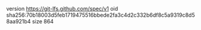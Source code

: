 version https://git-lfs.github.com/spec/v1
oid sha256:70b18003d5feb1719475516bbede2fa3c4d2c332b6df8c5a9319c8d58aa921b4
size 864
